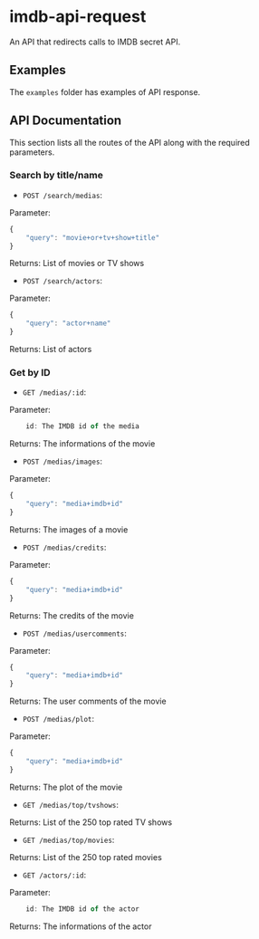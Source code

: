 # imdb-api-request

An API that redirects calls to IMDB secret API.

## Examples

The `examples` folder has examples of API response.

## API Documentation

This section lists all the routes of the API along with the required parameters.

### Search by title/name

- `POST /search/medias`:

Parameter:

```js
{
    "query": "movie+or+tv+show+title"
}
```

Returns:
    List of movies or TV shows

- `POST /search/actors`:

Parameter:

```js
{
    "query": "actor+name"
}
```

Returns:
    List of actors

### Get by ID

- `GET /medias/:id`:

Parameter:

```js
    id: The IMDB id of the media
```

Returns:
    The informations of the movie

- `POST /medias/images`:

Parameter:

```js
{
    "query": "media+imdb+id"
}
```

Returns:
    The images of a movie

- `POST /medias/credits`:

Parameter:

```js
{
    "query": "media+imdb+id"
}
```

Returns:
    The credits of the movie

- `POST /medias/usercomments`:

Parameter:

```js
{
    "query": "media+imdb+id"
}
```

Returns:
    The user comments of the movie

- `POST /medias/plot`:

Parameter:

```js
{
    "query": "media+imdb+id"
}
```

Returns:
    The plot of the movie

- `GET /medias/top/tvshows`:

Returns:
    List of the 250 top rated TV shows

- `GET /medias/top/movies`:

Returns:
    List of the 250 top rated movies

- `GET /actors/:id`:

Parameter:

```js
    id: The IMDB id of the actor
```

Returns:
    The informations of the actor
